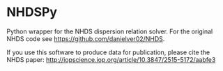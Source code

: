 # NHDSPy
Python wrapper for the NHDS dispersion relation solver. For the original NHDS code see https://github.com/danielver02/NHDS.

If you use this software to produce data for publication, please cite the NHDS paper: http://iopscience.iop.org/article/10.3847/2515-5172/aabfe3
